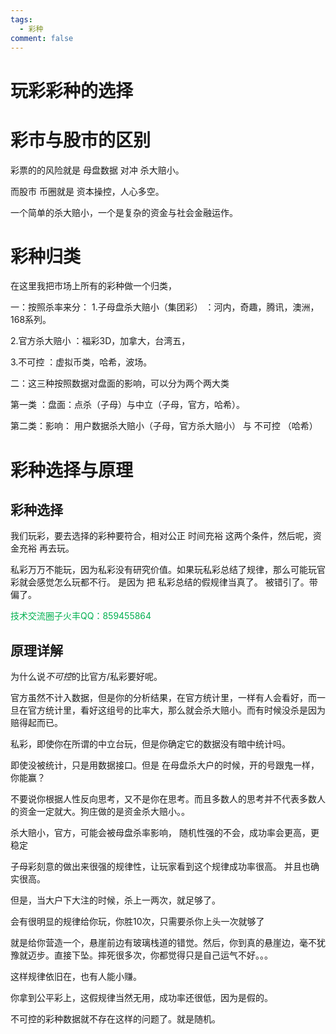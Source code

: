 ```yaml
---
tags:
  - 彩种
comment: false
---
```

# 玩彩彩种的选择

# 彩市与股市的区别

彩票的的风险就是  母盘数据  对冲 杀大赔小。

而股市 币圈就是  资本操控，人心多空。

一个简单的杀大赔小，一个是复杂的资金与社会金融运作。

# 彩种归类

在这里我把市场上所有的彩种做一个归类，

一：按照杀率来分：
1.子母盘杀大赔小（集团彩）  ：河内，奇趣，腾讯，澳洲，168系列。

2.官方杀大赔小  ：福彩3D，加拿大，台湾五，

3.不可控  ：虚拟币类，哈希，波场。

二：这三种按照数据对盘面的影响，可以分为两个两大类

第一类  ：盘面：点杀（子母）与中立（子母，官方，哈希）。

第二类：影响： 用户数据杀大赔小（子母，官方杀大赔小）  与   不可控 （哈希）

# 彩种选择与原理

## 彩种选择

我们玩彩，要去选择的彩种要符合，相对公正   时间充裕  这两个条件，然后呢，资金充裕 再去玩。

私彩万万不能玩，因为私彩没有研究价值。如果玩私彩总结了规律，那么可能玩官彩就会感觉怎么玩都不行。   是因为 把 私彩总结的假规律当真了。  被错引了。带偏了。

 <font color="#00b050">技术交流圈子火丰QQ：859455864</font>
## 原理详解

为什么说*不可控*的比官方/私彩要好呢。

官方虽然不计入数据，但是你的分析结果，在官方统计里，一样有人会看好，而一旦在官方统计里，看好这组号的比率大，那么就会杀大赔小。而有时候没杀是因为赔得起而已。

私彩，即使你在所谓的中立台玩，但是你确定它的数据没有暗中统计吗。

即使没被统计，只是用数据接口。但是 在母盘杀大户的时候，开的号跟鬼一样，你能赢？

不要说你根据人性反向思考，又不是你在思考。而且多数人的思考并不代表多数人的资金一定就大。狗庄做的是资金杀大赔小。。

杀大赔小，官方，可能会被母盘杀率影响， 随机性强的不会，成功率会更高，更稳定

子母彩刻意的做出来很强的规律性，让玩家看到这个规律成功率很高。 并且也确实很高。

但是，当大户下大注的时候，杀上一两次，就足够了。

会有很明显的规律给你玩，你胜10次，只需要杀你上头一次就够了

就是给你营造一个，悬崖前边有玻璃栈道的错觉。然后，你到真的悬崖边，毫不犹豫就迈步。直接下坠。摔死很多次，你都觉得只是自己运气不好。。。

这样规律依旧在，也有人能小赚。

你拿到公平彩上，这假规律当然无用，成功率还很低，因为是假的。


不可控的彩种数据就不存在这样的问题了。就是随机。


